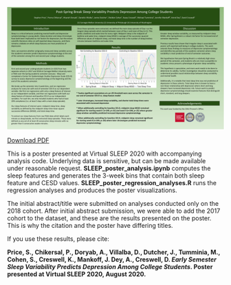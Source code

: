 <img src="SLEEP2020_0258_Price.png"/>

<a href="https://github.com/svprice/SLEEP2020_Poster0258/raw/master/SLEEP2020_0258_Price.pdf" download>Download PDF</a>

This is a poster presented at Virtual SLEEP 2020 with accompanying analysis code. Underlying data is sensitive, but can be made available under reasonable request. **SLEEP_poster_analysis.ipynb** computes the sleep features and generates the 3-week bins that contain both sleep feature and CESD values. **SLEEP_poster_regression_analyses.R** runs the regression analyses and produces the poster visualizations.

The initial abstract/title were submitted on analyses conducted only on the 2018 cohort. After initial abstract submission, we were able to add the 2017 cohort to the dataset, and these are the results presented on the poster. This is why the citation and the poster have differing titles.

If you use these results, please cite:

**Price, S., Chikersal, P., Doryab, A., Villalba, D., Dutcher, J., Tumminia, M., Cohen, S., Creswell, K., Mankoff, J. Dey, A., Creswell, D. _Early Semester Sleep Variability Predicts Depression Among College Students_. Poster presented at Virtual SLEEP 2020, August 2020.**

